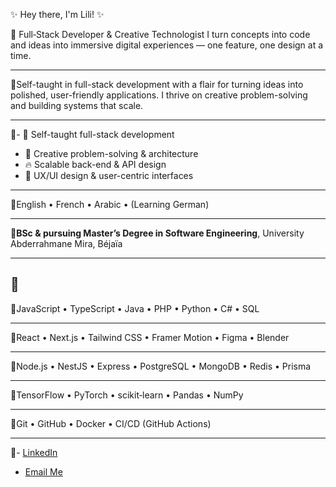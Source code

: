 ✨ Hey there, I'm Lili! ✨

🎨 Full‑Stack Developer & Creative Technologist
I turn concepts into code and ideas into immersive digital experiences — one feature, one design at a time.

---

Self-taught in full-stack development with a flair for turning ideas into polished, user-friendly applications. I thrive on creative problem-solving and building systems that scale.

---

- 🚀 Self-taught full-stack development
- 🧩 Creative problem-solving & architecture
- 🔥 Scalable back-end & API design
- 🎨 UX/UI design & user-centric interfaces

---

English • French • Arabic • (Learning German)

---

**BSc & pursuing Master’s Degree in Software Engineering**, University Abderrahmane Mira, Béjaïa

---


---

JavaScript • TypeScript • Java • PHP • Python • C# • SQL

---

React • Next.js • Tailwind CSS • Framer Motion • Figma • Blender

---

Node.js • NestJS • Express • PostgreSQL • MongoDB • Redis • Prisma

---

TensorFlow • PyTorch • scikit‑learn • Pandas • NumPy

---

Git • GitHub • Docker • CI/CD (GitHub Actions)

---

- [LinkedIn](https://linkedin.com/in/yourprofile)
- [Email Me](mailto:lili@example.com)
